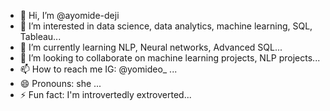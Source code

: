 - 👋 Hi, I’m @ayomide-deji
- 👀 I’m interested in data science, data analytics, machine learning, SQL, Tableau...
- 🌱 I’m currently learning NLP, Neural networks, Advanced SQL...
- 💞️ I’m looking to collaborate on machine learning projects, NLP projects...
- 📫 How to reach me IG: @yomideo_ ...
- 😄 Pronouns: she ...
- ⚡ Fun fact: I'm introvertedly extroverted...

<!---
ayomide-deji/ayomide-deji is a ✨ special ✨ repository because its `README.md` (this file) appears on your GitHub profile.
You can click the Preview link to take a look at your changes.
--->
